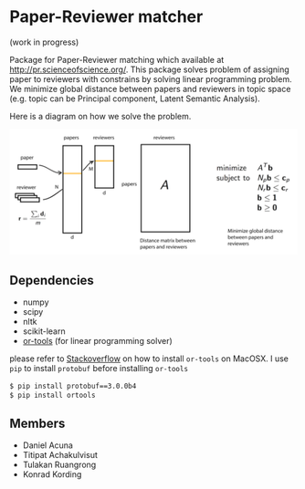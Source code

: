 # Paper-Reviewer matcher

(work in progress)

Package for Paper-Reviewer matching which available at http://pr.scienceofscience.org/.
This package solves problem of assigning paper to reviewers with constrains by solving linear programming problem.
We minimize global distance between papers and reviewers in topic space (e.g. topic can be Principal component,
  Latent Semantic Analysis).

Here is a diagram on how we solve the problem.

<img src="data/paper_reviewer_matching.png" width="600">


## Dependencies

- numpy
- scipy
- nltk
- scikit-learn
- [or-tools](https://github.com/google/or-tools) (for linear programming solver)

please refer to [Stackoverflow](http://stackoverflow.com/questions/26593497/cant-install-or-tools-on-mac-10-10)
on how to install `or-tools` on MacOSX. I use `pip` to install `protobuf` before installing `or-tools`

```
$ pip install protobuf==3.0.0b4
$ pip install ortools
```

## Members

- Daniel Acuna
- Titipat Achakulvisut
- Tulakan Ruangrong
- Konrad Kording
